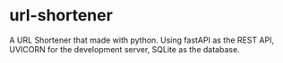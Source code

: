 # url-shortener
A URL Shortener that made with python. Using fastAPI as the REST API, UVICORN for the development server, SQLite as the database.

